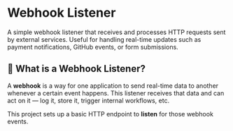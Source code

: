 # Webhook Listener

A simple webhook listener that receives and processes HTTP requests sent by external services. Useful for handling real-time updates such as payment notifications, GitHub events, or form submissions.

## 🚀 What is a Webhook Listener?

A **webhook** is a way for one application to send real-time data to another whenever a certain event happens. This listener receives that data and can act on it — log it, store it, trigger internal workflows, etc.

This project sets up a basic HTTP endpoint to **listen** for those webhook events.
